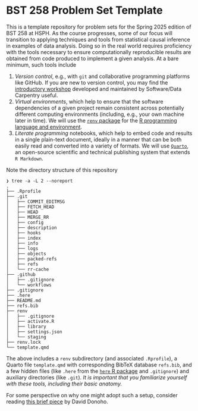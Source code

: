 # BST 258 Problem Set Template

This is a template repository for problem sets for the Spring 2025 edition of
BST 258 at HSPH. As the course progresses, some of our focus will transition to
applying techniques and tools from statistical causal inference in examples of
data analysis. Doing so in the real world requires proficiency with the tools
necessary to ensure computationally reproducible results are obtained from code
produced to implement a given analysis. At a bare minimum, such tools include

1. *Version control*, e.g., with `git` and collaborative programming platforms
    like GitHub. If you are new to version control, you may find the
    [introductory workshop](https://swcarpentry.github.io/git-novice/)
    developed and maintained by Software/Data Carpentry useful.
2. *Virtual environments*, which help to ensure that the software dependencies
     of a given project remain consistent across potentially different computing
    environments (including, e.g., your own machine later in time). We will use
    the [`renv` package](https://rstudio.github.io/renv/) for the
    [R programming language and environment](https://www.r-project.org/).
3. *Literate programming* notebooks, which help to embed code and results in a
    single plain-text document, ideally in a manner that can be both easily read
    and converted into a variety of formats. We will use
    [`Quarto`](https://quarto.org/), an open-source scientific and technical
    publishing system that extends `R Markdown`.

Note the directory structure of this repository

```{sh}
❯ tree -a -L 2 --noreport
.
├── .Rprofile
├── .git
│   ├── COMMIT_EDITMSG
│   ├── FETCH_HEAD
│   ├── HEAD
│   ├── MERGE_RR
│   ├── config
│   ├── description
│   ├── hooks
│   ├── index
│   ├── info
│   ├── logs
│   ├── objects
│   ├── packed-refs
│   ├── refs
│   └── rr-cache
├── .github
│   ├── .gitignore
│   └── workflows
├── .gitignore
├── .here
├── README.md
├── refs.bib
├── renv
│   ├── .gitignore
│   ├── activate.R
│   ├── library
│   ├── settings.json
│   └── staging
├── renv.lock
└── template.qmd
```

The above includes a `renv` subdirectory (and associated `.Rprofile`), a
Quarto file `template.qmd` with corresponding BibTeX database `refs.bib`, and a
few hidden files (like `.here` from the [`here` R
package](https://here.r-lib.org/) and `.gitignore`) and auxiliary directories
(like `.git`). *It is important that you familiarize yourself with these tools,
including their basic anatomy.*

For some perspective on why one might adopt such a setup, consider reading
[this brief piece](https://doi.org/10.1093/biostatistics/kxq028) by David
Donoho.
